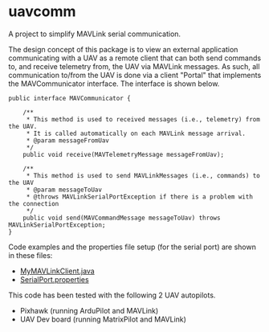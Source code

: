 # uavcomm
A project to simplify MAVLink serial communication.

The design concept of this package is to view an external application communicating with a UAV as a remote client that can both send commands to, and receive telemetry from, the UAV via MAVLink messages. As such, all communication to/from the UAV is done via a client "Portal" that implements the MAVCommunicator interface. The interface is shown below.

```
public interface MAVCommunicator {

    /**
     * This method is used to received messages (i.e., telemetry) from the UAV.
     * It is called automatically on each MAVLink message arrival.
     * @param messageFromUav
     */
    public void receive(MAVTelemetryMessage messageFromUav);

    /**
     * This method is used to send MAVLinkMessages (i.e., commands) to the UAV
     * @param messageToUav
     * @throws MAVLinkSerialPortException if there is a problem with the connection
     */
    public void send(MAVCommandMessage messageToUav) throws MAVLinkSerialPortException;
}
```


Code examples and the properties file setup (for the serial port) are shown in these files:

- [MyMAVLinkClient.java](src/main/java/com/yuji/uav/comm/MyMAVLinkClient.java)
- [SerialPort.properties](src/main/resources/SerialPort.properties)

This code has been tested with the following 2 UAV autopilots.
- Pixhawk (running ArduPilot and MAVLink)
- UAV Dev board (running MatrixPilot and MAVLink)
